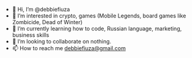 - 👋 Hi, I’m @debbiefiuza
- 👀 I’m interested in crypto, games (Mobile Legends, board games like Zombicide, Dead of Winter)
- 🌱 I’m currently learning how to code, Russian language, marketing, business skills
- 💞️ I’m looking to collaborate on nothing.
- 📫 How to reach me debbiefiuza@gmail.com

<!---
debbiefiuza/debbiefiuza is a ✨ special ✨ repository because its `README.md` (this file) appears on your GitHub profile.
You can click the Preview link to take a look at your changes.
--->
